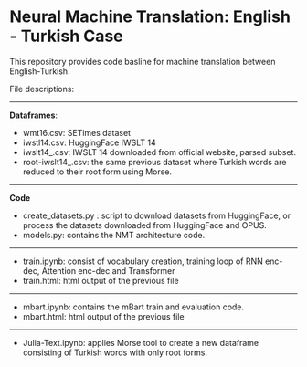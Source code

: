 # Neural Machine Translation: English - Turkish Case

This repository provides code basline for machine translation between English-Turkish.


File descriptions:

***
**Dataframes**:
* wmt16.csv: SETimes dataset
* iwstl14.csv: HuggingFace IWSLT 14
* iwslt14_.csv: IWSLT 14 downloaded from official website, parsed subset.
* root-iwslt14_.csv: the same previous dataset where Turkish words are reduced to their root form using Morse.
***
**Code**
* create_datasets.py : script to download datasets from HuggingFace, or process the datasets downloaded from HuggingFace and OPUS.
* models.py: contains the NMT architecture code.
***
* train.ipynb: consist of vocabulary creation, training loop of RNN enc-dec, Attention enc-dec and Transformer
* train.html: html output of the previous file
***
* mbart.ipynb: contains the mBart train and evaluation code.
* mbart.html: html output of the previous file
***
* Julia-Text.ipynb: applies Morse tool to create a new dataframe consisting of Turkish words with only root forms.